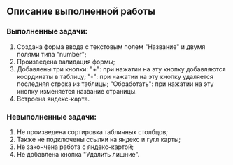 ## Описание выполненной работы
### Выполненные задачи:
1. Создана форма ввода с текстовым полем "Название" и двумя полями типа "number";
2. Произведена валидация формы;
3. Добавлены три кнопки:
    "+": при нажатии на эту кнопку добавляются координаты в таблицу;
    "-": при нажатии на эту кнопку удаляется последняя строка из таблицы;
    "Обработать": при нажатии на эту кнопку изменяется название страницы.
 4. Встроена яндекс-карта.
 
 ### Невыполненные задачи:
 1. Не произведена сортировка табличных столбцов;
 2. Также не подключены ссылки на яндекс и гугл карты;
 3. Не закончена работа с яндекс-картой;
 4. Не добавлена кнопка "Удалить лишние".

